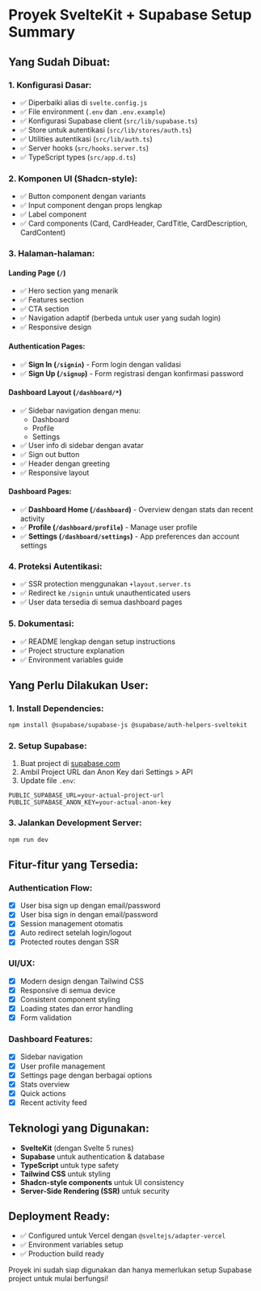 # Proyek SvelteKit + Supabase Setup Summary

## Yang Sudah Dibuat:

### 1. **Konfigurasi Dasar:**
- ✅ Diperbaiki alias di `svelte.config.js`
- ✅ File environment (`.env` dan `.env.example`)
- ✅ Konfigurasi Supabase client (`src/lib/supabase.ts`)
- ✅ Store untuk autentikasi (`src/lib/stores/auth.ts`)
- ✅ Utilities autentikasi (`src/lib/auth.ts`)
- ✅ Server hooks (`src/hooks.server.ts`)
- ✅ TypeScript types (`src/app.d.ts`)

### 2. **Komponen UI (Shadcn-style):**
- ✅ Button component dengan variants
- ✅ Input component dengan props lengkap
- ✅ Label component
- ✅ Card components (Card, CardHeader, CardTitle, CardDescription, CardContent)

### 3. **Halaman-halaman:**

#### **Landing Page (`/`)**
- ✅ Hero section yang menarik
- ✅ Features section
- ✅ CTA section
- ✅ Navigation adaptif (berbeda untuk user yang sudah login)
- ✅ Responsive design

#### **Authentication Pages:**
- ✅ **Sign In (`/signin`)** - Form login dengan validasi
- ✅ **Sign Up (`/signup`)** - Form registrasi dengan konfirmasi password

#### **Dashboard Layout (`/dashboard/*`)**
- ✅ Sidebar navigation dengan menu:
  - Dashboard
  - Profile  
  - Settings
- ✅ User info di sidebar dengan avatar
- ✅ Sign out button
- ✅ Header dengan greeting
- ✅ Responsive layout

#### **Dashboard Pages:**
- ✅ **Dashboard Home (`/dashboard`)** - Overview dengan stats dan recent activity
- ✅ **Profile (`/dashboard/profile`)** - Manage user profile
- ✅ **Settings (`/dashboard/settings`)** - App preferences dan account settings

### 4. **Proteksi Autentikasi:**
- ✅ SSR protection menggunakan `+layout.server.ts`
- ✅ Redirect ke `/signin` untuk unauthenticated users
- ✅ User data tersedia di semua dashboard pages

### 5. **Dokumentasi:**
- ✅ README lengkap dengan setup instructions
- ✅ Project structure explanation
- ✅ Environment variables guide

## Yang Perlu Dilakukan User:

### 1. **Install Dependencies:**
```bash
npm install @supabase/supabase-js @supabase/auth-helpers-sveltekit
```

### 2. **Setup Supabase:**
1. Buat project di [supabase.com](https://supabase.com)
2. Ambil Project URL dan Anon Key dari Settings > API
3. Update file `.env`:
```env
PUBLIC_SUPABASE_URL=your-actual-project-url
PUBLIC_SUPABASE_ANON_KEY=your-actual-anon-key
```

### 3. **Jalankan Development Server:**
```bash
npm run dev
```

## Fitur-fitur yang Tersedia:

### **Authentication Flow:**
- [x] User bisa sign up dengan email/password
- [x] User bisa sign in dengan email/password  
- [x] Session management otomatis
- [x] Auto redirect setelah login/logout
- [x] Protected routes dengan SSR

### **UI/UX:**
- [x] Modern design dengan Tailwind CSS
- [x] Responsive di semua device
- [x] Consistent component styling
- [x] Loading states dan error handling
- [x] Form validation

### **Dashboard Features:**
- [x] Sidebar navigation
- [x] User profile management
- [x] Settings page dengan berbagai options
- [x] Stats overview
- [x] Quick actions
- [x] Recent activity feed

## Teknologi yang Digunakan:
- **SvelteKit** (dengan Svelte 5 runes)
- **Supabase** untuk authentication & database
- **TypeScript** untuk type safety
- **Tailwind CSS** untuk styling
- **Shadcn-style components** untuk UI consistency
- **Server-Side Rendering (SSR)** untuk security

## Deployment Ready:
- ✅ Configured untuk Vercel dengan `@sveltejs/adapter-vercel`
- ✅ Environment variables setup
- ✅ Production build ready

Proyek ini sudah siap digunakan dan hanya memerlukan setup Supabase project untuk mulai berfungsi!
